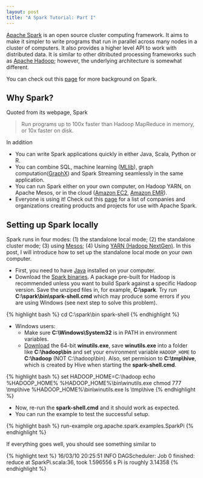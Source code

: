 ```yaml
---
layout: post
title: "A Spark Tutorial: Part I"
---
```


[Apache Spark](https://spark.apache.org/) is an open source cluster computing framework. It aims to make it simpler to write programs that run in parallel across many nodes in a cluster of computers. It also provides a higher level API to work with distributed data. It is similar to other ditributed processing frameworks such as [Apache Hadoop](http://hadoop.apache.org/); however, the underlying architecture is somewhat different.

You can check out this [page](http://spark.apache.org/community.html#history) for more background on Spark.

## Why Spark?
Quoted from its webpage, Spark

> Run programs up to 100x faster than Hadoop MapReduce in memory, or 10x faster on disk.

In addition

* You can write Spark applications quickly in either Java, Scala, Python or R.
* You can combine SQL, machine learning ([MLlib](https://spark.apache.org/mllib/)), graph computation([GraphX](https://spark.apache.org/graphx/)) and Spark Streaming seamlessly in the same application.
* You can run Spark either on your own computer, on Hadoop YARN, on Apache Mesos, or in the cloud ([Amazon EC2](https://aws.amazon.com/ec2/), [Amazon EMR](https://aws.amazon.com/elasticmapreduce/)).
* Everyone is using it! Check out this [page](https://cwiki.apache.org/confluence/display/SPARK/Powered+By+Spark) for a list of companies and organizations creating products and projects for use with Apache Spark.

## Setting up Spark locally
Spark runs in four modes: (1) the standalone local mode; (2) the standalone cluster mode; (3) using [Mesos](http://mesos.apache.org/); (4) Using [YARN (Hadoop NextGen)](http://hadoop.apache.org/docs/stable/hadoop-yarn/hadoop-yarn-site/YARN.html). In this post, I will introduce how to set up the standalone local mode on your own computer.

* First, you need to have [Java](https://java.com/en/download/manual.jsp) installed on your computer.
* Download the [Spark binaries](http://spark.apache.org/downloads.html). A package pre-built for Hadoop is recommended unless you want to build Spark against a specific Hadoop version. Save the unziped files in, for example, **C:\spark**. Try run **C:\spark\bin\spark-shell.cmd** which may produce some errors if you are using Windows (see next step to solve this problem).

{% highlight bash %}
cd C:\spark\bin
spark-shell
{% endhighlight %}

* Windows users:
    * Make sure **C:\Windows\System32** is in PATH in environment variables.
    * [Download](https://github.com/steveloughran/winutils/raw/master/hadoop-2.6.0/bin/winutils.exe) the 64-bit **winutils.exe**, save **winutils.exe** into a folder like **C:\hadoop\bin** and set your environment variable `HADOOP_HOME` to **C:\hadoop** (NOT C:\hadoop\bin). Also, set permision to **C:\tmp\hive**, which is created by Hive when starting the **spark-shell.cmd**.
    
{% highlight bash %}
set HADOOP_HOME=C:\hadoop
echo %HADOOP_HOME%
%HADOOP_HOME%\bin\winutils.exe chmod 777 \tmp\hive
%HADOOP_HOME%\bin\winutils.exe ls \tmp\hive
{% endhighlight %}

* Now, re-run the **spark-shell.cmd** and it should work as expected.
* You can run the example to test the successful setup.

{% highlight bash %}
run-example org.apache.spark.examples.SparkPi
{% endhighlight %}

If everything goes well, you should see something similar to

{% highlight text %}
16/03/10 20:25:51 INFO DAGScheduler: Job 0 finished: reduce at SparkPi.scala:36, took 1.596556 s
Pi is roughly 3.14358
{% endhighlight %}
